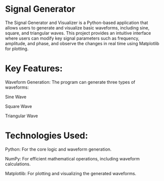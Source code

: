 # Signal Generator
 The Signal Generator and Visualizer is a Python-based application that allows users to generate and visualize basic waveforms, including sine, square, and triangular waves. This project provides an intuitive interface where users can modify key signal parameters such as 
 frequency, amplitude, and phase, and observe the changes in real time using Matplotlib for plotting.

# Key Features:
  Waveform Generation: The program can generate three types of waveforms:
  
   Sine Wave
   
   Square Wave
   
  Triangular Wave
    

# Technologies Used:
  Python: For the core logic and waveform generation.
  
  NumPy: For efficient mathematical operations, including waveform calculations.
  
  Matplotlib: For plotting and visualizing the generated waveforms.

  




